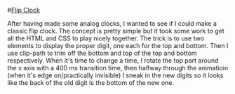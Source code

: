 #[Flip Clock](https://dkallen78.github.io/clocks/flip-clock/flip-clock.html)

After having made some analog clocks, I wanted to see if I could make a classic flip clock. The concept is pretty simple but it took some work to get all the HTML and CSS to play nicely together. The trick is to use two elements to display the proper digit, one each for the top and bottom. Then I use clip-path to trim off the bottom and top of the top and bottom respectively. When it's time to change a time, I rotate the top part around the x axis with a 400 ms transition time, then halfway through the animatioin (when it's edge on/practically invisible) I sneak in the new digits so it looks like the back of the old digit is the bottom of the new one. 